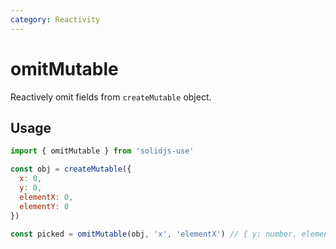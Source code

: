 ```yaml
---
category: Reactivity
---
```


# omitMutable

Reactively omit fields from `createMutable` object.

## Usage

```js
import { omitMutable } from 'solidjs-use'

const obj = createMutable({
  x: 0,
  y: 0,
  elementX: 0,
  elementY: 0
})

const picked = omitMutable(obj, 'x', 'elementX') // { y: number, elementY: number }
```
